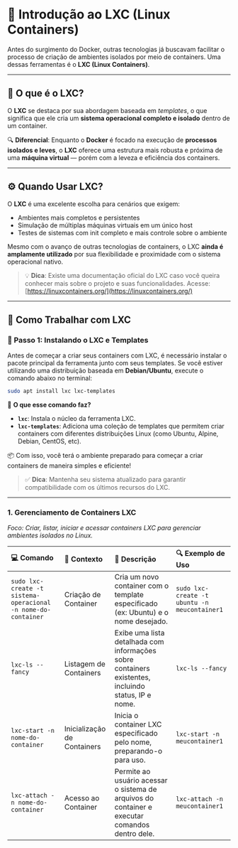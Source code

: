 # 🧰 Introdução ao LXC (Linux Containers)

Antes do surgimento do Docker, outras tecnologias já buscavam facilitar o processo de criação de ambientes isolados por meio de containers. Uma dessas ferramentas é o **LXC (Linux Containers)**.

---

## 🧱 O que é o LXC?

O **LXC** se destaca por sua abordagem baseada em *templates*, o que significa que ele cria um **sistema operacional completo e isolado** dentro de um container.

🔍 **Diferencial**:
Enquanto o **Docker** é focado na execução de **processos isolados e leves**, o **LXC** oferece uma estrutura mais robusta e próxima de uma **máquina virtual** — porém com a leveza e eficiência dos containers.

---

## ⚙️ Quando Usar LXC?

O **LXC** é uma excelente escolha para cenários que exigem:

- Ambientes mais completos e persistentes
- Simulação de múltiplas máquinas virtuais em um único host
- Testes de sistemas com init completo e mais controle sobre o ambiente

Mesmo com o avanço de outras tecnologias de containers, o LXC **ainda é amplamente utilizado** por sua flexibilidade e proximidade com o sistema operacional nativo.

> 💡 **Dica**: Existe uma documentação oficial do LXC caso você queira conhecer mais sobre o projeto e suas funcionalidades.
> Acesse: [https://linuxcontainers.org/](https://linuxcontainers.org/)

---

## 🚀 Como Trabalhar com LXC

### 🧱 Passo 1: Instalando o LXC e Templates

Antes de começar a criar seus containers com LXC, é necessário instalar o pacote principal da ferramenta junto com seus templates. Se você estiver utilizando uma distribuição baseada em **Debian/Ubuntu**, execute o comando abaixo no terminal:

```bash
sudo apt install lxc lxc-templates
```

🔧 **O que esse comando faz?**

- **`lxc`**: Instala o núcleo da ferramenta LXC.
- **`lxc-templates`**: Adiciona uma coleção de templates que permitem criar containers com diferentes distribuições Linux (como Ubuntu, Alpine, Debian, CentOS, etc).

📦 Com isso, você terá o ambiente preparado para começar a criar containers de maneira simples e eficiente!

> ✅ **Dica**: Mantenha seu sistema atualizado para garantir compatibilidade com os últimos recursos do LXC.

---

### **1. Gerenciamento de Containers LXC**
*Foco: Criar, listar, iniciar e acessar containers LXC para gerenciar ambientes isolados no Linux.*

| **💻 Comando**                     | **📂 Contexto**              | **📝 Descrição**                                                                  | **🔍 Exemplo de Uso**             |
| :---                                | :----                        | :---                                                                            | :---                              |
| `sudo lxc-create -t sistema-operacional -n nome-do-container` | Criação de Container        | Cria um novo container com o template especificado (ex: Ubuntu) e o nome desejado.  | `sudo lxc-create -t ubuntu -n meucontainer1` |
| `lxc-ls --fancy`                     | Listagem de Containers       | Exibe uma lista detalhada com informações sobre containers existentes, incluindo status, IP e nome. | `lxc-ls --fancy`                 |
| `lxc-start -n nome-do-container`     | Inicialização de Containers   | Inicia o container LXC especificado pelo nome, preparando-o para uso.              | `lxc-start -n meucontainer1`     |
| `lxc-attach -n nome-do-container`    | Acesso ao Container          | Permite ao usuário acessar o sistema de arquivos do container e executar comandos dentro dele. | `lxc-attach -n meucontainer1`    |